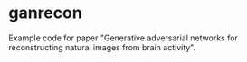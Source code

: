 # ganrecon
Example code for paper "Generative adversarial networks for reconstructing natural images from brain activity".
